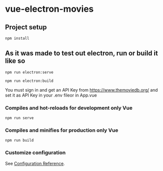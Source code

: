 # vue-electron-movies

## Project setup
```
npm install
```

## As it was made to test out electron, run or build it like so
```
npm run electron:serve
```
```
npm run electron:build
```
You must sign in and get an API Key from https://www.themoviedb.org/ and set it as API Key in your .env fileor in App.vue


### Compiles and hot-reloads for development only Vue
```
npm run serve
```

### Compiles and minifies for production only Vue
```
npm run build
```

### Customize configuration
See [Configuration Reference](https://cli.vuejs.org/config/).
